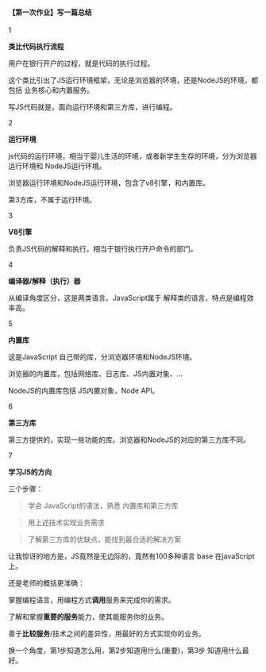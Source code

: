 #### 【第一次作业】写一篇总结

1 

**类比代码执行流程**

用户在银行开户的过程，就是代码的执行过程。

这个类比引出了JS运行环境框架，无论是浏览器的环境，还是NodeJS的环境，都包括 业务核心和内置服务。

写JS代码就是，面向运行环境和第三方库，进行编程。

2 

**运行环境**

js代码的运行环境，相当于婴儿生活的环境，或者新学生生存的环境，分为浏览器运行环境和 NodeJS运行环境。

浏览器运行环境和NodeJS运行环境，包含了v8引擎，和内置库。

第3方库，不属于运行环境。

3 

**V8引擎**

负责JS代码的解释和执行。相当于银行执行开户命令的部门。

4 

**编译器/解释（执行）器** 

从编译角度区分，这是两类语言。JavaScript属于 解释类的语言，特点是编程效率高。

5 

**内置库**

这是JavaScript 自己带的库，分浏览器环境和NodeJS环境。

浏览器的内置库，包括网络库、日志库、JS内置对象、...

NodeJS的内置库包括 JS内置对象，Node API。

6

**第三方库**

第三方提供的，实现一些功能的库。浏览器和NodeJS的对应的第三方库不同。

7 

**学习JS的方向**

三个步骤：

> 学会 JavaScript的语法，熟悉 内置库和第三方库 

> 用上述技术实现业务需求

> 了解第三方库的优缺点，能找到最合适的解决方案

让我惊讶的地方是，JS竟然是无边际的，竟然有100多种语言 base 在javaScript上。

还是老师的概括更准确：

掌握编程语言，用编程方式**调用**服务来完成你的需求。

了解和掌握**重要的服务**能力，使其能服务你的业务。

善于**比较服务**/技术之间的差异性，用最好的方式实现你的业务。

换一个角度，第1步知道怎么用，第2步知道用什么(重要)，第3步 知道用什么最好。